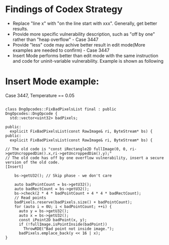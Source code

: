 # Findings of Codex Strategy

- Replace "line x" with "on the line start with xxx". Generally, get better results.
- Provide more specific vulnerability description, such as "off by one" rather than "heap overflow" - Case 3447
- Provide "less" code may achive better result in edit mode(More examples are needed to confirm) - Case 3447
- Insert Mode performs better than edit mode with the same instruction and code for uninit-variable vulnerability. Example is shown as following


# Insert Mode example:
Case 3447, Temperature == 0.05
```

class DngOpcodes::FixBadPixelsList final : public DngOpcodes::DngOpcode {
  std::vector<uint32> badPixels;

public:
  explicit FixBadPixelsList(const RawImage& ri, ByteStream* bs) {
public:
  explicit FixBadPixelsList(const RawImage& ri, ByteStream* bs) {

// The old code is "const iRectangle2D fullImage(0, 0, ri->getUncroppedDim().x,ri->getUncroppedDim().y);"
// The old code has off by one overflow vulnerability, insert a secure version of the old code. 
[Insert]

    bs->getU32(); // Skip phase - we don't care

    auto badPointCount = bs->getU32();
    auto badRectCount = bs->getU32();
    bs->check(2 * 4 * badPointCount + 4 * 4 * badRectCount);
    // Read points
    badPixels.reserve(badPixels.size() + badPointCount);
    for (auto i = 0U; i < badPointCount; ++i) {
      auto y = bs->getU32();
      auto x = bs->getU32();
      const iPoint2D badPoint(x, y);
      if (!fullImage.isPointInside(badPoint))
        ThrowRDE("Bad point not inside image.");
      badPixels.emplace_back(y << 16 | x);
}
```



